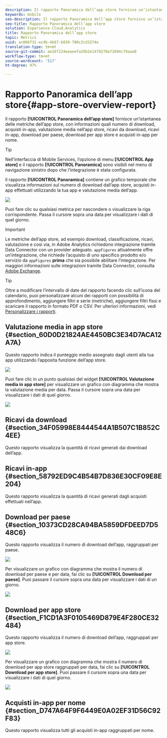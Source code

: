 ```yaml
---
description: Il rapporto Panoramica dell’app store fornisce un’istantanea delle metriche dell’app store, con informazioni quali numero di download, acquisti in-app, valutazione media nell’app store, ricavi da download, ricavi in-app, download per paese, download per app store e acquisti in-app per nome.
keywords: mobile
seo-description: Il rapporto Panoramica dell’app store fornisce un’istantanea delle metriche dell’app store, con informazioni quali numero di download, acquisti in-app, valutazione media nell’app store, ricavi da download, ricavi in-app, download per paese, download per app store e acquisti in-app per nome.
seo-title: Rapporto Panoramica dell’app store
solution: Experience Cloud,Analytics
title: Rapporto Panoramica dell’app store
topic: Metrics
uuid: ac066f31-ec4b-4b67-b839-780c2cd1574e
translation-type: tm+mt
source-git-commit: ae16f224eeaeefa29b2e1479270a72694c79aaa0
workflow-type: tm+mt
source-wordcount: '517'
ht-degree: 97%

---
```



# Rapporto Panoramica dell’app store{#app-store-overview-report}

Il rapporto **[!UICONTROL Panoramica dell’app store]** fornisce un’istantanea delle metriche dell’app store, con informazioni quali numero di download, acquisti in-app, valutazione media nell’app store, ricavi da download, ricavi in-app, download per paese, download per app store e acquisti in-app per nome.

>[!TIP]
>
>Nell’interfaccia di Mobile Services, l’opzione di menu **[!UICONTROL App store]** e il rapporto **[!UICONTROL Panoramica]** sono visibili nel menu di navigazione sinistro dopo che l’integrazione è stata configurata.

Il rapporto **[!UICONTROL Panoramica]** contiene un grafico temporale che visualizza informazioni sul numero di download dall’app store, acquisti in-app effettuati utilizzando la tua app e valutazione media dell’app.

![](assets/app_store_metrics.png)

Puoi fare clic su qualsiasi metrica per nascondere o visualizzare la riga corrispondente. Passa il cursore sopra una data per visualizzare i dati di quel giorno.

>[!IMPORTANT]
>
>Le metriche dell’app store, ad esempio download, classificazione, ricavi, valutazione e così via, in Adobe Analytics richiedono integrazione tramite Data Connector con un provider adeguato. `appFigures` attualmente offre un’integrazione, che richiede l’acquisto di uno specifico prodotto e/o servizio da `appFigures` **prima** che sia possibile abilitare l’integrazione. Per maggiori informazioni sulle integrazioni tramite Data Connector, consulta [Adobe Exchange](https://www.adobeexchange.com/experiencecloud.html).

>[!TIP]
>
>Oltre a modificare l’intervallo di date del rapporto facendo clic sull’icona del calendario, puoi personalizzare alcuni dei rapporti con possibilità di approfondimento, aggiungere filtri e serie (metriche), aggiungere filtri fissi e scaricare il rapporto in formato PDF o CSV. Per ulteriori informazioni, vedi [Personalizzare i rapporti](/help/using/usage/reports-customize/reports-customize.md).

## Valutazione media in app store {#section_60D0D21824AE4450BC3E34D7ACA12A7A}

Questo rapporto indica il punteggio medio assegnato dagli utenti alla tua app utilizzando l’apposita funzione dell’app store.

![](assets/app_store_rating.png)

Puoi fare clic in un punto qualsiasi del widget **[!UICONTROL Valutazione media in app store]** per visualizzare un grafico con diagramma che mostra la valutazione media per data. Passa il cursore sopra una data per visualizzare i dati di quel giorno.

![](assets/app_store_downloads_detail.png)

## Ricavi da download {#section_34F05998E8444544A1B507C1B852C4EE}

Questo rapporto visualizza la quantità di ricavi generati dai download dell’app.

## Ricavi in-app  {#section_58792ED9C4B54B7D836E30CF09E8E204}

Questo rapporto visualizza la quantità di ricavi generati dagli acquisti effettuati nell’app.

## Download per paese  {#section_10373CD28CA94BA5859DFDEED7D548C6}

Questo rapporto visualizza il numero di download dell’app, raggruppati per paese.

![](assets/country.png)

Per visualizzare un grafico con diagramma che mostra il numero di download per paese e per data, fai clic su **[!UICONTROL Download per paese]**. Puoi passare il cursore sopra una data per visualizzare i dati di un giorno.

![](assets/downloads_by_country.png)

## Download per app store  {#section_F1CD1A3F0105469D879E4F280CE32484}

Questo rapporto visualizza il numero di download dell’app, raggruppati per app store.

![](assets/app_store.png)

Per visualizzare un grafico con diagramma che mostra il numero di download per app store raggruppati per data, fai clic su **[!UICONTROL Download per app store]**. Puoi passare il cursore sopra una data per visualizzare i dati di quel giorno.

![](assets/app_store_downloads_detail.png)

## Acquisti in-app per nome  {#section_D747A64F9F6449E0A02EF31D56C92F83}

Questo rapporto visualizza tutti gli acquisti in-app raggruppati per nome.
